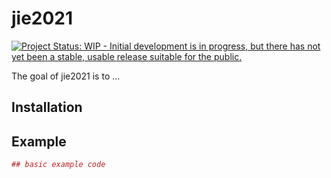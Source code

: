 
<!-- README.md is generated from README.Rmd. Please edit that file -->

# jie2021

<!-- badges: start -->

[![Project Status: WIP - Initial development is in progress, but there
has not yet been a stable, usable release suitable for the
public.](https://www.repostatus.org/badges/latest/wip.svg)](https://www.repostatus.org/#wip)
<!-- badges: end -->

The goal of jie2021 is to …

## Installation

## Example

``` r
## basic example code
```
